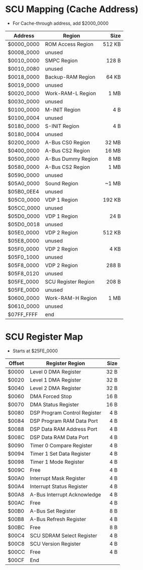
# SCU Mapping (Cache Address)
- For Cache-through address, add $2000_0000

| Address    | Region              | Size   |
| ---------- | ------------------- | ------:|
| $0000_0000 | ROM Access Region   | 512 KB |
| $0008_0000 | unused              |        |
| $0010_0000 | SMPC Region         | 128  B |
| $0010_0080 | unused              |        |
| $0018_0000 | Backup-RAM Region   |  64 KB |
| $0019_0000 | unused              |        |
| $0020_0000 | Work-RAM-L Region   |   1 MB |
| $0030_0000 | unused              |        |
| $0100_0000 | M-INIT Region       |   4  B |
| $0100_0004 | unused              |        |
| $0180_0000 | S-INIT Region       |   4  B |
| $0180_0004 | unused              |        |
| $0200_0000 | A-Bus CS0 Region    |  32 MB |
| $0400_0000 | A-Bus CS2 Region    |  16 MB |
| $0500_0000 | A-Bus Dummy Region  |   8 MB |
| $0580_0000 | A-Bus CS2 Region    |   1 MB |
| $0590_0000 | unused              |        |
| $05A0_0000 | Sound Region        |  ~1 MB |
| $05B0_0EE4 | unused              |        |
| $05C0_0000 | VDP 1 Region        | 192 KB |
| $05CC_0000 | unused              |        |
| $05D0_0000 | VDP 1 Region        |  24  B |
| $05D0_0018 | unused              |        |
| $05E0_0000 | VDP 2 Region        | 512 KB |
| $05E8_0000 | unused              |        |
| $05F0_0000 | VDP 2 Region        |   4 KB |
| $05F0_1000 | unused              |        |
| $05F8_0000 | VDP 2 Region        | 288  B |
| $05F8_0120 | unused              |        |
| $05FE_0000 | SCU Register Region | 208  B |
| $05FE_00D0 | unused              |        |
| $0600_0000 | Work-RAM-H Region   |   1 MB |
| $0610_0000 | unused              |        |
| $07FF_FFFF | end                 |        |

# SCU Register Map
- Starts at $25FE_0000

| Offset | Register Region              | Size |
| ------ | ---------------------------- | ----:|
| $0000  | Level 0 DMA Register         | 32 B |
| $0020  | Level 1 DMA Register         | 32 B |
| $0040  | Level 2 DMA Register         | 32 B |
| $0060  | DMA Forced Stop              | 16 B |
| $0070  | DMA Status Register          | 16 B |
| $0080  | DSP Program Control Register |  4 B |
| $0084  | DSP Program RAM Data Port    |  4 B |
| $0088  | DSP Data RAM Address Port    |  4 B |
| $008C  | DSP Data RAM Data Port       |  4 B |
| $0090  | Timer 0 Compare Register     |  4 B |
| $0094  | Timer 1 Set Data Register    |  4 B |
| $0098  | Timer 1 Mode Register        |  4 B |
| $009C  | Free                         |  4 B |
| $00A0  | Interrupt Mask Register      |  4 B |
| $00A4  | Interrupt Status Register    |  4 B |
| $00A8  | A-Bus Interrupt Acknowledge  |  4 B |
| $00AC  | Free                         |  4 B |
| $00B0  | A-Bus Set Register           |  8 B |
| $00B8  | A-Bus Refresh Register       |  4 B |
| $00BC  | Free                         |  8 B |
| $00C4  | SCU SDRAM Select Register    |  4 B |
| $00C8  | SCU Version Register         |  4 B |
| $00CC  | Free                         |  4 B |
| $00CF  | End                          |      |

